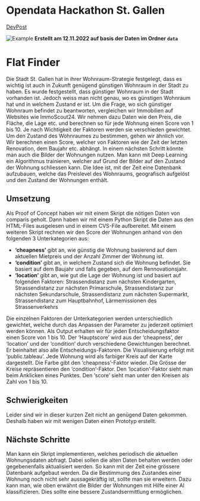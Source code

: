 # Opendata Hackathon St. Gallen
[DevPost](https://opendatahack-stgallen.devpost.com/)

![Example](./docs/example_few_data.png)
__Erstellt am 12.11.2022 auf basis der Daten im Ordner `data`__

# Flat Finder
Die Stadt St. Gallen hat in ihrer Wohnraum-Strategie festgelegt, dass es wichtig ist auch in Zukunft genügend günstigen Wohnraum in der Stadt zu haben.
Es wurde festgestellt, dass günstiger Wohnraum in der Stadt vorhanden ist. Jedoch weiss man nicht genau, wo es günstigen Wohnraum hat und in welchem Zustand er ist.
Um die Frage, wo sich günstiger Wohnraum befindet zu beantworten, vergleichen wir Immobilien auf Websites wie ImmoScout24. Wir nehmen dazu Daten wie den Preis, die Fläche,
die Lage etc. und berechnen so für jede Wohnung einen Score von 1 bis 10. Je nach Wichtigkeit der Faktoren werden sie verschieden gewichtet.
Um den Zustand des Wohnraumes zu bestimmen, gehen wir ähnlich vor. Wir berechnen einen Score, welcher von Faktoren wie der Zeit der letzten Renovation, dem Baujahr etc. 
abhängt. In einem nächsten Schritt könnte man auch die Bilder der Wohnungen nutzen. Man kann mit Deep Learning ein Algorithmus trainieren, welcher auf Grund der Bilder auf 
den Zustand der Wohnung schliessen kann. Die Idee ist, mit der Zeit eine Datenbank aufzubauen, welche das Preislevel des Wohnraums, geografisch aufgelöst und den 
Zustand der Wohnungen enthält.

## Umsetzung
Als Proof of Concept haben wir mit einem Skript die nötigen Daten von comparis geholt. Dann haben wir mit einem Python Skript die Daten aus den HTML-Files ausgelesen und 
in einem CVS-File aufbereitet. Mit einem weiteren Skript rechnen wir den Score der Wohnungen anhand von den folgenden 3 Unterkategorien aus:
- **‘cheapness’** gibt an, wie günstig die Wohnung basierend auf dem aktuellen Mietpreis und der Anzahl Zimmer der Wohnung ist.
- **‘condition’** gibt an, in welchem Zustand sich die Wohnung befindet. Sie basiert auf dem Baujahr und falls gegeben, auf dem Rennovationsjahr.
- **‘location’** gibt an, wie gut die Lage der Wohnung ist und basiert auf folgenden Faktoren:
Strassendistanz zum nächsten Kindergarten, Strassendistanz zur nächsten Primarschule, Strassendistanz zur nächsten Sekundarschule, Strassendistanz zum nächsten Supermarkt, 
Strassendistanz zum Hauptbahnhof, Lärmemissionen des Strassenverkehrs

Die einzelnen Faktoren der Unterkategorien werden unterschiedlich gewichtet, welche durch das Anpassen der Parameter zu jederzeit optimiert werden können. Als Output 
erhalten wir für jeden Entscheidungsfaktor einen Score von 1 bis 10. Der ‘Hauptscore’ wird aus der ‘cheapness’, der ‘location’ und der ‘condition’ durch verschiedene 
Gewichtungen berechnet. Er beinhaltet also alle Entscheidungs-Faktoren. Die Visualisierung erfolgt mit ‘public.tableau’. Jede Wohnung wird als farbiger Kreis auf 
der Karte dargestellt. Die Farbe gibt den ‘cheapness’-Faktor wieder. Die Grösse der Kreise repräsentieren den ‘condition’-Faktor. Den ‘location’-Faktor sieht man beim Anklicken eines Punktes. Den ‘score’ sieht man unter den Kreisen als Zahl von 1 bis 10. 

## Schwierigkeiten
Leider sind wir in dieser kurzen Zeit nicht an genügend Daten gekommen. Deshalb haben wir mit wenigen Daten einen Prototyp erstellt. 

## Nächste Schritte
Man kann ein Skript implementieren, welches periodisch die aktuellen Wohnungsdaten abfragt. Dabei sollen die alten Daten behalten werden oder gegebenenfalls
aktualisiert werden. So kann mit der Zeit eine grössere Datenbank aufgebaut werden. Da die Bestimmung des Zustandes einer Wohnung noch nicht sehr aussagekräftig 
ist, sollte man sie erweitern. Dazu kann man, wie oben erwähnt die Bilder der Wohnungen mit Hilfe einer AI klassifizieren. Dies sollte eine bessere Zustandsermittlung ermöglichen.